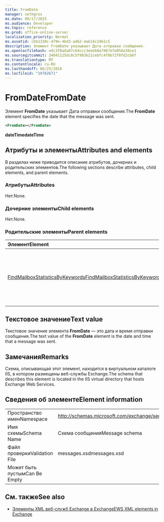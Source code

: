 ```yaml
---
title: FromDate
manager: sethgros
ms.date: 09/17/2015
ms.audience: Developer
ms.topic: reference
ms.prod: office-online-server
localization_priority: Normal
ms.assetid: cbb1320c-479e-4bd3-a462-4ab14c24b1c5
description: Элемент FromDate указывает Дата отправки сообщения.
ms.openlocfilehash: edc3f8ada87c64ccc3eeeb8a7467e7e050a30ce1
ms.sourcegitcommit: 34041125dc8c5f993b21cebfc4f8b72f0fd2cb6f
ms.translationtype: MT
ms.contentlocale: ru-RU
ms.lasthandoff: 06/25/2018
ms.locfileid: "19762671"
---
```

# <a name="fromdate"></a><span data-ttu-id="3b6b6-103">FromDate</span><span class="sxs-lookup"><span data-stu-id="3b6b6-103">FromDate</span></span>

<span data-ttu-id="3b6b6-104">Элемент **FromDate** указывает Дата отправки сообщения.</span><span class="sxs-lookup"><span data-stu-id="3b6b6-104">The **FromDate** element specifies the date that the message was sent.</span></span> 
  
```XML
<FromDate></FromDate>
```

 <span data-ttu-id="3b6b6-105">**dateTime**</span><span class="sxs-lookup"><span data-stu-id="3b6b6-105">**dateTime**</span></span>
## <a name="attributes-and-elements"></a><span data-ttu-id="3b6b6-106">Атрибуты и элементы</span><span class="sxs-lookup"><span data-stu-id="3b6b6-106">Attributes and elements</span></span>

<span data-ttu-id="3b6b6-107">В разделах ниже приводится описание атрибутов, дочерних и родительских элементов.</span><span class="sxs-lookup"><span data-stu-id="3b6b6-107">The following sections describe attributes, child elements, and parent elements.</span></span>
  
### <a name="attributes"></a><span data-ttu-id="3b6b6-108">Атрибуты</span><span class="sxs-lookup"><span data-stu-id="3b6b6-108">Attributes</span></span>

<span data-ttu-id="3b6b6-109">Нет.</span><span class="sxs-lookup"><span data-stu-id="3b6b6-109">None.</span></span>
  
### <a name="child-elements"></a><span data-ttu-id="3b6b6-110">Дочерние элементы</span><span class="sxs-lookup"><span data-stu-id="3b6b6-110">Child elements</span></span>

<span data-ttu-id="3b6b6-111">Нет.</span><span class="sxs-lookup"><span data-stu-id="3b6b6-111">None.</span></span>
  
### <a name="parent-elements"></a><span data-ttu-id="3b6b6-112">Родительские элементы</span><span class="sxs-lookup"><span data-stu-id="3b6b6-112">Parent elements</span></span>

|<span data-ttu-id="3b6b6-113">**Элемент**</span><span class="sxs-lookup"><span data-stu-id="3b6b6-113">**Element**</span></span>|<span data-ttu-id="3b6b6-114">**Описание**</span><span class="sxs-lookup"><span data-stu-id="3b6b6-114">**Description**</span></span>|
|:-----|:-----|
|[<span data-ttu-id="3b6b6-115">FindMailboxStatisticsByKeywords</span><span class="sxs-lookup"><span data-stu-id="3b6b6-115">FindMailboxStatisticsByKeywords</span></span>](findmailboxstatisticsbykeywords.md) <br/> |<span data-ttu-id="3b6b6-116">Определяет запрос для поиска по ключевым словам статистики почтового ящика.</span><span class="sxs-lookup"><span data-stu-id="3b6b6-116">Specifies a request to search for mailbox statistics by keyword.</span></span>  <br/> |
   
## <a name="text-value"></a><span data-ttu-id="3b6b6-117">Текстовое значение</span><span class="sxs-lookup"><span data-stu-id="3b6b6-117">Text value</span></span>

<span data-ttu-id="3b6b6-118">Текстовое значение элемента **FromDate** — это дата и время отправки сообщения.</span><span class="sxs-lookup"><span data-stu-id="3b6b6-118">The text value of the **FromDate** element is the date and time that a message was sent.</span></span> 
  
## <a name="remarks"></a><span data-ttu-id="3b6b6-119">Замечания</span><span class="sxs-lookup"><span data-stu-id="3b6b6-119">Remarks</span></span>

<span data-ttu-id="3b6b6-120">Схема, описывающая этот элемент, находится в виртуальном каталоге IIS, в котором размещены веб-службы Exchange.</span><span class="sxs-lookup"><span data-stu-id="3b6b6-120">The schema that describes this element is located in the IIS virtual directory that hosts Exchange Web Services.</span></span>
  
## <a name="element-information"></a><span data-ttu-id="3b6b6-121">Сведения об элементе</span><span class="sxs-lookup"><span data-stu-id="3b6b6-121">Element information</span></span>

|||
|:-----|:-----|
|<span data-ttu-id="3b6b6-122">Пространство имен</span><span class="sxs-lookup"><span data-stu-id="3b6b6-122">Namespace</span></span>  <br/> |http://schemas.microsoft.com/exchange/services/2006/messages  <br/> |
|<span data-ttu-id="3b6b6-123">Имя схемы</span><span class="sxs-lookup"><span data-stu-id="3b6b6-123">Schema Name</span></span>  <br/> |<span data-ttu-id="3b6b6-124">Схема сообщения</span><span class="sxs-lookup"><span data-stu-id="3b6b6-124">Message schema</span></span>  <br/> |
|<span data-ttu-id="3b6b6-125">Файл проверки</span><span class="sxs-lookup"><span data-stu-id="3b6b6-125">Validation File</span></span>  <br/> |<span data-ttu-id="3b6b6-126">messages.xsd</span><span class="sxs-lookup"><span data-stu-id="3b6b6-126">messages.xsd</span></span>  <br/> |
|<span data-ttu-id="3b6b6-127">Может быть пустым</span><span class="sxs-lookup"><span data-stu-id="3b6b6-127">Can Be Empty</span></span>  <br/> ||
   
## <a name="see-also"></a><span data-ttu-id="3b6b6-128">См. также</span><span class="sxs-lookup"><span data-stu-id="3b6b6-128">See also</span></span>



- [<span data-ttu-id="3b6b6-129">Элементы XML веб-служб Exchange в Exchange</span><span class="sxs-lookup"><span data-stu-id="3b6b6-129">EWS XML elements in Exchange</span></span>](ews-xml-elements-in-exchange.md)

